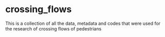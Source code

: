 # crossing_flows
This is a collection of all the data, metadata and codes that were used for the research of crossing flows of pedestrians
